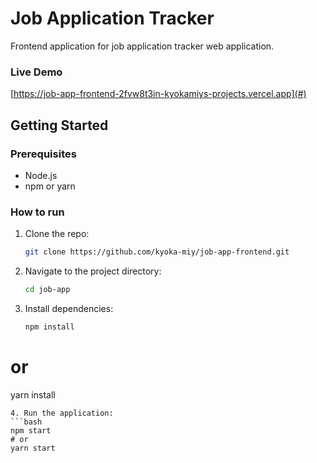 # Job Application Tracker

Frontend application for job application tracker web application.

### Live Demo

[https://job-app-frontend-2fvw8t3in-kyokamiys-projects.vercel.app](#)

## Getting Started

### Prerequisites

- Node.js
- npm or yarn

### How to run

1. Clone the repo:
   ```bash
   git clone https://github.com/kyoka-miy/job-app-frontend.git
2. Navigate to the project directory:
   ```bash
   cd job-app
3. Install dependencies:
   ```bash
   npm install
# or
   yarn install
   ```
4. Run the application:
   ```bash
   npm start
# or
   yarn start
   ```
